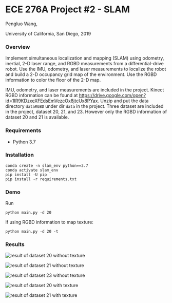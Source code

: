 # ECE 276A Project #2 - SLAM

Pengluo Wang,

University of California, San Diego, 2019

### Overview

Implement simultaneous localization and mapping (SLAM) using odometry, inertial, 2-D laser range, and RGBD measurements from a differential-drive robot. Use the IMU, odometry, and laser measurements to localize the robot and build a 2-D occupancy grid map of the environment. Use the RGBD information to color the floor of the 2-D map.

IMU, odometry, and laser measurements are included in the project. Kinect RGBD information can be found at https://drive.google.com/open?id=1IR9KDzxeXFEdsEmVezcOx8jtcUx8PYax. Unzip and put the data directory `dataRGBD` under dir `data` in the project. Three dataset are included in the project, dataset 20, 21, and 23. However only the RGBD information of dataset 20 and 21 is available.

### Requirements

- Python 3.7

### Installation

```
conda create -n slam_env python==3.7
conda activate slam_env
pip install -U pip
pip install -r requirements.txt
```

### Demo

Run

```
python main.py -d 20
```

If using RGBD information to map texture:

```
python main.py -d 20 -t
```

### Results

![result of dataset 20 without texture](https://github.com/PenroseWang/SLAM-based-on-particle-filter/blob/master/results/20/result.gif)

![result of dataset 21 without texture](https://github.com/PenroseWang/SLAM-based-on-particle-filter/blob/master/results/21/result.gif)

![result of dataset 23 without texture](https://github.com/PenroseWang/SLAM-based-on-particle-filter/blob/master/results/22/result.gif)

![result of dataset 20 with texture](https://github.com/PenroseWang/SLAM-based-on-particle-filter/blob/master/results/20_with_texture/result.gif)

![result of dataset 21 with texture](https://github.com/PenroseWang/SLAM-based-on-particle-filter/blob/master/results/20_with_texture/result.gif)

